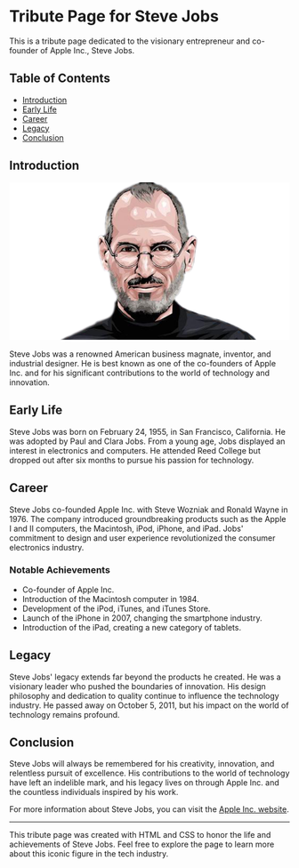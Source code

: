 # Tribute Page for Steve Jobs

This is a tribute page dedicated to the visionary entrepreneur and co-founder of Apple Inc., Steve Jobs.

## Table of Contents
- [Introduction](#introduction)
- [Early Life](#early-life)
- [Career](#career)
- [Legacy](#legacy)
- [Conclusion](#conclusion)

## Introduction

![Steve Jobs](https://github.com/DhyaanKanoja11/TributePage_1/blob/main/TributePage-Files/image-removebg-preview.png)

Steve Jobs was a renowned American business magnate, inventor, and industrial designer. He is best known as one of the co-founders of Apple Inc. and for his significant contributions to the world of technology and innovation.

## Early Life

Steve Jobs was born on February 24, 1955, in San Francisco, California. He was adopted by Paul and Clara Jobs. From a young age, Jobs displayed an interest in electronics and computers. He attended Reed College but dropped out after six months to pursue his passion for technology.

## Career

Steve Jobs co-founded Apple Inc. with Steve Wozniak and Ronald Wayne in 1976. The company introduced groundbreaking products such as the Apple I and II computers, the Macintosh, iPod, iPhone, and iPad. Jobs' commitment to design and user experience revolutionized the consumer electronics industry.

### Notable Achievements

- Co-founder of Apple Inc.
- Introduction of the Macintosh computer in 1984.
- Development of the iPod, iTunes, and iTunes Store.
- Launch of the iPhone in 2007, changing the smartphone industry.
- Introduction of the iPad, creating a new category of tablets.

## Legacy

Steve Jobs' legacy extends far beyond the products he created. He was a visionary leader who pushed the boundaries of innovation. His design philosophy and dedication to quality continue to influence the technology industry. He passed away on October 5, 2011, but his impact on the world of technology remains profound.

## Conclusion

Steve Jobs will always be remembered for his creativity, innovation, and relentless pursuit of excellence. His contributions to the world of technology have left an indelible mark, and his legacy lives on through Apple Inc. and the countless individuals inspired by his work.

For more information about Steve Jobs, you can visit the [Apple Inc. website](https://www.apple.com/stevejobs/).

---

This tribute page was created with HTML and CSS to honor the life and achievements of Steve Jobs. Feel free to explore the page to learn more about this iconic figure in the tech industry.
